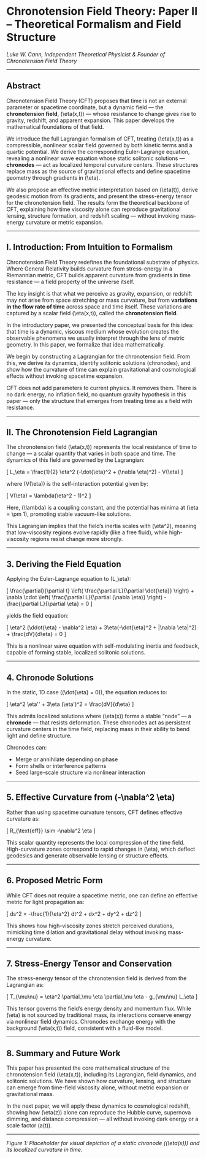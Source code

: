 # Chronotension Field Theory: Paper II – Theoretical Formalism and Field Structure
*Luke W. Cann, Independent Theoretical Physicist & Founder of Chronotension Field Theory*

---

## Abstract

Chronotension Field Theory (CFT) proposes that time is not an external parameter or spacetime coordinate, but a dynamic field — the **chronotension field**, \(\eta(x,t)\) — whose resistance to change gives rise to gravity, redshift, and apparent expansion. This paper develops the mathematical foundations of that field.

We introduce the full Lagrangian formalism of CFT, treating \(\eta(x,t)\) as a compressible, nonlinear scalar field governed by both kinetic terms and a quartic potential. We derive the corresponding Euler-Lagrange equation, revealing a nonlinear wave equation whose static solitonic solutions — **chronodes** — act as localized temporal curvature centers. These structures replace mass as the source of gravitational effects and define spacetime geometry through gradients in \(\eta\).

We also propose an effective metric interpretation based on \(\eta(t)\), derive geodesic motion from its gradients, and present the stress-energy tensor for the chronotension field. The results form the theoretical backbone of CFT, explaining how time viscosity alone can reproduce gravitational lensing, structure formation, and redshift scaling — without invoking mass-energy curvature or metric expansion.

---

## I. Introduction: From Intuition to Formalism

Chronotension Field Theory redefines the foundational substrate of physics. Where General Relativity builds curvature from stress-energy in a Riemannian metric, CFT builds apparent curvature from gradients in time resistance — a field property of the universe itself.

The key insight is that what we perceive as gravity, expansion, or redshift may not arise from space stretching or mass curvature, but from **variations in the flow rate of time** across space and time itself. These variations are captured by a scalar field \(\eta(x,t)\), called the **chronotension field**.

In the introductory paper, we presented the conceptual basis for this idea: that time is a dynamic, viscous medium whose evolution creates the observable phenomena we usually interpret through the lens of metric geometry. In this paper, we formalize that idea mathematically.

We begin by constructing a Lagrangian for the chronotension field. From this, we derive its dynamics, identify solitonic solutions (chronodes), and show how the curvature of time can explain gravitational and cosmological effects without invoking spacetime expansion.

CFT does not add parameters to current physics. It removes them. There is no dark energy, no inflation field, no quantum gravity hypothesis in this paper — only the structure that emerges from treating time as a field with resistance.

---

## II. The Chronotension Field Lagrangian

The chronotension field \(\eta(x,t)\) represents the local resistance of time to change — a scalar quantity that varies in both space and time. The dynamics of this field are governed by the Lagrangian:

\[
L_\eta = \frac{1}{2} \eta^2 (-\dot{\eta}^2 + (\nabla \eta)^2) - V(\eta)
\]

where \(V(\eta)\) is the self-interaction potential given by:

\[
V(\eta) = \lambda(\eta^2 - 1)^2
\]

Here, \(\lambda\) is a coupling constant, and the potential has minima at \(\eta = \pm 1\), promoting stable vacuum-like solutions.

This Lagrangian implies that the field’s inertia scales with \(\eta^2\), meaning that low-viscosity regions evolve rapidly (like a free fluid), while high-viscosity regions resist change more strongly.

---

## 3. Deriving the Field Equation

Applying the Euler-Lagrange equation to \(L_\eta\):

\[
\frac{\partial}{\partial t} \left( \frac{\partial L}{\partial \dot{\eta}} \right) + \nabla \cdot \left( \frac{\partial L}{\partial (\nabla \eta)} \right) - \frac{\partial L}{\partial \eta} = 0
\]

yields the field equation:

\[
\eta^2 (\ddot{\eta} - \nabla^2 \eta) + 3\eta(-\dot{\eta}^2 + |\nabla \eta|^2) + \frac{dV}{d\eta} = 0
\]

This is a nonlinear wave equation with self-modulating inertia and feedback, capable of forming stable, localized solitonic solutions.

---

## 4. Chronode Solutions

In the static, 1D case (\(\dot{\eta} = 0\)), the equation reduces to:

\[
\eta^2 \eta'' + 3\eta (\eta')^2 = \frac{dV}{d\eta}
\]

This admits localized solutions where \(\eta(x)\) forms a stable “node” — a **chronode** — that resists deformation. These chronodes act as persistent curvature centers in the time field, replacing mass in their ability to bend light and define structure.

Chronodes can:
- Merge or annihilate depending on phase
- Form shells or interference patterns
- Seed large-scale structure via nonlinear interaction

---

## 5. Effective Curvature from \(-\nabla^2 \eta\)

Rather than using spacetime curvature tensors, CFT defines effective curvature as:

\[
R_{\text{eff}} \sim -\nabla^2 \eta
\]

This scalar quantity represents the local compression of the time field. High-curvature zones correspond to rapid changes in \(\eta\), which deflect geodesics and generate observable lensing or structure effects.

---

## 6. Proposed Metric Form

While CFT does not require a spacetime metric, one can define an effective metric for light propagation as:

\[
ds^2 = -\frac{1}{\eta^2} dt^2 + dx^2 + dy^2 + dz^2
\]

This shows how high-viscosity zones stretch perceived durations, mimicking time dilation and gravitational delay without invoking mass-energy curvature.

---

## 7. Stress-Energy Tensor and Conservation

The stress-energy tensor of the chronotension field is derived from the Lagrangian as:

\[
T_{\mu\nu} = \eta^2 \partial_\mu \eta \partial_\nu \eta - g_{\mu\nu} L_\eta
\]

This tensor governs the field’s energy density and momentum flux. While \(\eta\) is not sourced by traditional mass, its interactions conserve energy via nonlinear field dynamics. Chronodes exchange energy with the background \(\eta(x,t)\) field, consistent with a fluid-like model.

---

## 8. Summary and Future Work

This paper has presented the core mathematical structure of the chronotension field \(\eta(x,t)\), including its Lagrangian, field dynamics, and solitonic solutions. We have shown how curvature, lensing, and structure can emerge from time-field viscosity alone, without metric expansion or gravitational mass.

In the next paper, we will apply these dynamics to cosmological redshift, showing how \(\eta(z)\) alone can reproduce the Hubble curve, supernova dimming, and distance compression — all without invoking dark energy or a scale factor \(a(t)\).



---

*Figure 1: Placeholder for visual depiction of a static chronode (\(\eta(x)\)) and its localized curvature in time.*
